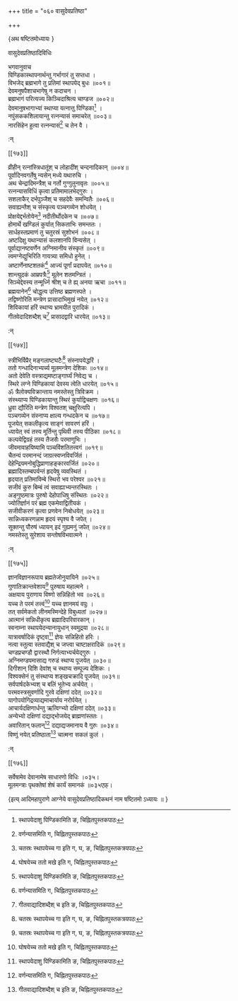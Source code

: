 +++
title = "०६० वासुदेवप्रतिष्ठा"

+++

\{अथ षष्टितमोध्यायः  \}
    
वासुदेवप्रतिष्ठादिविधिः  
    
भगवानुवाच  
पिण्डिकास्थापनार्थन्तु गर्भागारं तु सप्तधा ।  
विभजेद् ब्रह्मभागे तु प्रतिमां स्थापयेद् बुधः ॥००१॥  
देवमनुषपैशाचभागेषु न कदाचन ।  
ब्रह्मभागं परित्यज्य किञ्चिदाश्रित्य चाण्डज ॥००२॥  
देवमानुषभागाभ्यां स्थाप्या यत्नात्तु पिण्डिका[^३]   ।  
नपुंसककशिलायान्तु रत्नन्यासं समाचरेत् ॥००३॥  
नारसिंहेन हुत्वा रत्नन्यासं[^४] च तेन वै ।  
    
:न्  
    
[^१]: चतस्रः स्थापयेच्च गा इति ग, घ, ङ, चिह्नितपुस्तकत्रयपठः  
    
[^२]: घोषयेच्च ततो मखे इति ग, चिह्नितपुस्तकपाठः  
    
[^३]: स्थापयेदाशु पिण्डिकामिति ङ, चिह्नितपुस्तकपाठः  
    
[^४]: वर्णन्यासमिति ग, चिह्नितपुस्तकपाठः  

[[१७३]]
    
व्रीहीन् रत्नांस्त्रिधातूंश् च लोहादींश् चन्दनादिकान्   ॥००४॥  
पूर्वादिनवगर्तेषु न्यसेन् मध्ये यथारुचि ।  
अथ चेन्द्रादिमन्त्रैश् च गर्तो गुग्गुलुनावृतः ॥००५॥  
रत्नन्यासविधिं कृत्वा प्रतिमामालभेद्गुरुः ।  
सशलाकैर् दर्भपुञ्जैश् च सहदेवैः समन्वितैः ॥००६॥  
सवाह्यन्तैश् च संस्कृत्य पञ्चगव्येन शोधयेत् ।  
प्रोक्षयेद्दर्भतोयेन[^१] नदीतीर्थोदकेन च ॥००७॥  
होमार्थे खण्डिलं कुर्यात् सिकताभिः समन्ततः   ।  
सार्धहस्तप्रमाणं तु चतुरस्रं सुशोभनं ॥००८॥  
अष्टदिक्षु यथान्यासं कलशानपि विन्यसेत् ।  
पूर्वाद्यानष्टवर्णेन अग्निमानीय संस्कृतं   ॥००९॥  
त्वमग्नेद्युभिरिति गायत्र्या समिधो हुनेत् ।  
अष्टार्णेनाष्टशतकं[^२] आज्यं पूर्णां प्रदापयेत्   ॥०१०॥  
शान्त्युदकं आम्रपत्रैः[^३] मूलेन शतमन्त्रितं   ।  
सिञ्चेद्देवस्य तन्मूर्ध्नि श्रीश् च ते ह्य् अनया ऋचा ॥०११॥  
ब्रह्मयानेन[^४] चोद्धृत्य उत्तिष्ठ ब्रह्मणस्पते ।  
तद्विष्णोरिति मन्त्रेण प्रासादाभिमुखं नयेत् ॥०१२॥  
शिविकायां हरिं स्थाप्य भ्रामयीत पुरादिकं ।  
गीतवेदादिशब्दैश् च[^५] प्रासादद्वारि धारयेत् ॥०१३॥  
    
:न्  
    
[^१]: प्रोक्षयेद् गन्धतोयेनेति ख, घ, ङ, चिह्नितपुस्तकत्रयपाठः  
    
[^२]: अष्टान्तेनाष्टशतकमिति ख, घ,  
चिह्नितपुस्तकद्वयपाठः  
    
[^३]: शान्त्युदकमाज्यपात्रैर् इति ख, चिह्नितपुस्तकपाठः  
    
[^४]: ब्रह्मपात्रेणेति ङ, चिह्नितपुस्तकपाठः  
    
[^५]: गीतवाद्यादिशब्दैश् च इति ङ, चिह्नितपुस्तकपाठः  

[[१७४]]
    
स्त्रीभिर्विप्रैर् मङ्गलाष्टघटैः[^१] संस्नापयेद्धरिं   ।  
ततो गन्धादिनाभ्यर्च्य मूलमन्त्रेण देशिकः ॥०१४॥  
अतो देवेति वस्त्राद्यमष्टाङ्गार्घ्यं निवेद्य च ।  
स्थिरे लग्ने पिण्डिकायां देवस्य त्वेति धारयेत् ॥०१५॥  
ॐ त्रैलोक्यविक्रान्ताय नमस्तेस्तु त्रिविक्रम ।  
संस्थ्याप्य पिण्डिकायान्तु स्थिरं कुर्याद्विचक्षणः   ॥०१६॥  
ध्रुवा द्यौरिति मन्त्रेण विश्वतश् चक्षुरित्यपि ।  
पञ्चगव्येन संस्नाप्य क्षाल्य गन्धदकेन च ॥०१७॥  
पूजयेत् सकलीकृत्य साङ्गं सावरणं हरिं ।  
ध्यायेत् स्वं तस्य मूर्तिन्तु पृथिवी तस्य पीठिका   ॥०१८॥  
कल्पयेद्विग्रहं तस्य तैजसैः परमाणुभिः ।  
जीवमावाहयिष्यामि पञ्चविंशतितत्त्वगं ॥०१९॥  
चैतन्यं परमानन्दं जाग्रत्स्वप्नविवर्जितं ।  
देहेन्द्रियमनोबुद्धिप्राणाहङ्कारवर्जितं ॥०२०॥  
ब्रह्मादिस्तम्बपर्यन्तं हृदयेषु व्यवस्थितं ।  
हृदयात् प्रतिमाविम्बे स्थिरो भव परेश्वर ॥०२१॥  
सजीवं कुरु बिम्बं त्वं सवाह्याभ्यन्तरस्थितः   ।  
अङ्गुष्ठमात्रः पुरुषो देहोपाधिषु संस्थितः   ॥०२२॥  
ज्योतिर्ज्ञानं परं ब्रह्म एकमेवाद्वितीयकं ।  
सजीवीकरणं कृत्वा प्रणवेन निबोधयेत् ॥०२३॥  
सान्निध्यकरणन्नाम हृदयं स्पृश्य वै जपेत् ।  
सूक्तन्तु पौरुषं ध्यायन् इदं गुह्यमनुं जपेत् ॥०२४॥  
नमस्तेस्तु सुरेशाय सन्तोषविभवात्मने ।  
    
:न्  
    
[^१]: मङ्गलाष्टघटे इति ख, ग, चिह्नितपुस्तकद्वयपाठः  

[[१७५]]
    
ज्ञानविज्ञानरूपाय ब्रह्मतेजोनुयायिने ॥०२५॥  
गुणातिक्रान्तवेशाय[^१] पुरुषाय महात्मने ।  
अक्षयाय पुराणाय विष्णो सन्निहितो भव ॥०२६॥  
यच्च ते परमं तत्त्वं[^२] यच्च ज्ञानमयं वपुः   ।  
तत् सर्वमेकतो लीनमस्मिन्देहे विबुध्यतां ॥०२७॥  
आत्मानं सन्निधीकृत्य ब्रह्मादिपरिवारकान् ।  
स्वनाम्ना स्थापयेदन्यानायुधान् स्वमुद्रया ॥०२८॥  
यात्रावर्षादिकं दृष्ट्वा[^३] ज्ञेयः सन्निहितो हरिः   ।  
नत्वा स्तुत्वा स्तवाद्यैश् च जप्त्वा चाष्टाक्षरादिकं   ॥०२९॥  
चण्डप्रचण्डौ द्वारस्थौ निर्गत्याभ्यर्चयेद्गुरुः   ।  
अग्निमण्डपमासाद्य गरुडं स्थाप्य पूजयेत् ॥०३०॥  
दिगीशान् दिशि देवांश् च स्थाप्य सम्पूज्य देशिकः   ।  
विश्वक्सेनं तु संस्थाप्य शङ्खचक्रादि पूजयेत् ॥०३१॥  
सर्वपार्षदकेभ्यश् च बलिं भूतेभ्य अर्चयेत् ।  
परमवस्त्रसुवर्णादि गुरवे दक्षिणां ददेत् ॥०३२॥  
यागोपयोगिद्रव्याद्यमाचार्याय नरोर्पयेत् ।  
आचार्यदक्षिणार्धन्तु ऋत्विग्भ्यो दक्षिणां ददेत्   ॥०३३॥  
अन्येभ्यो दक्षिणां दद्याद्भोजयेद् ब्राह्मणांस्ततः   ।  
अवारितान् फलान्[^४] दद्याद्यजमानाय वै गुरुः ॥०३४॥  
विष्णुं नयेत् प्रतिष्ठाता[^५] चात्मना सकलं कुलं   ।  
    
:न्  
    
[^१]: गुणातिक्रान्तरूपाय इति ख, चिह्नितपुस्तकपाठः  
    
[^२]: यच्च ते परमं गुह्यमिति ङ, चिह्नितपुस्तकपाठः  
    
[^३]: यात्रावर्षादिकं कृत्वेति ख, चिह्नितपुस्तकपाठः  
    
[^४]: अवारितफलमिति ङ, चिह्नितपुस्तकपाठः  
    
[^५]: प्रतिष्ठाकृदिति ख, ग, घ, ङ,  
चिह्नितपुस्तकचतुष्टयपाठः  

[[१७६]]
    
सर्वेषामेव देवानामेष साधारणो विधिः ।०३५।  
मूलमन्त्राः पृथक्तेषां शेषं कार्यं समानकं   ॥०३५एफ़्।  
    
\{इत्य् आदिमहापुराणे आग्नेये वासुदेवप्रतिष्ठादिकथनं नाम षष्टितमो ऽध्यायः ॥  }
    